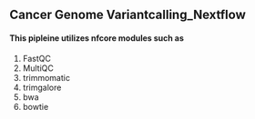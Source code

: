 ## Cancer Genome Variantcalling_Nextflow

#### This pipleine utilizes nfcore modules such as 
1. FastQC
2. MultiQC
3. trimmomatic
4. trimgalore
5. bwa
6. bowtie
